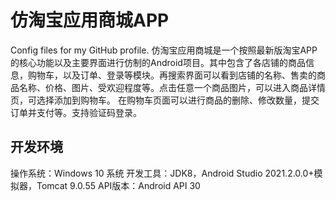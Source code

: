 # 仿淘宝应用商城APP
Config files for my GitHub profile.
仿淘宝应用商城是一个按照最新版淘宝APP的核心功能以及主要界面进行仿制的Android项目。其中包含了各店铺的商品信息，购物车，以及订单、登录等模块。再搜索界面可以看到店铺的名称、售卖的商品名称、价格、图片、受欢迎程度等。点击任意一个商品图片，可以进入商品详情页，可选择添加到购物车。
在购物车页面可以进行商品的删除、修改数量，提交订单并支付等。支持验证码登录。
## 开发环境
操作系统：Windows 10 系统
开发工具：JDK8，Android Studio 2021.2.0.0+模拟器，Tomcat 9.0.55
API版本：Android API 30
